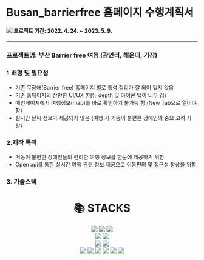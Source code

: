 # Busan_barrierfree 홈페이지 수행계획서

####  <img src="https://img.shields.io/badge/-3278C6?style=flat&logo=Clockify&logoColor=white"/> 프로젝트 기간: 2022. 4. 24. ~ 2023. 5. 9.
------------
### 프로젝트명: 부산 Barrier free 여행 (광안리, 해운대, 기장) 

### 1.배경 및 필요성
- 기존 무장애(Barrier free) 홈페이지 별로 특성 정리가 잘 되어 있지 않음
- 기존 홈페이지의 산만한 UI/UX (메뉴 depth 및 아이콘 탭이 너무 김)
- 메인페이지에서 여행정보(map)를 바로 확인하기 불가능 함 (New Tab으로 열어야 함)
- 실시간 날씨 정보가 제공되지 않음 (여행 시 거동이 불편한 장애인의 중요 고려 사항)

### 2.제작 목적
- 거동이 불편한 장애인들의 편리한 여행 정보를 한눈에 제공하기 위함
- Open api를 통한 실시간 여행 관련 정보 제공으로 이동편의 및 접근성 향상을 위함

### 3. 기술스택
<div align=center><h1>📚 STACKS</h1></div>
<div align=center> 
<img src="https://img.shields.io/badge/html5-E34F26?style=for-the-badge&logo=html5&logoColor=white">
<img src="https://img.shields.io/badge/css-1572B6?style=for-the-badge&logo=css3&logoColor=white">
<img src="https://img.shields.io/badge/javascript-F7DF1E?style=for-the-badge&logo=javascript&logoColor=black">
<br>
<img src="https://img.shields.io/badge/fontawesome-339AF0?style=for-the-badge&logo=fontawesome&logoColor=white">
<img src="https://img.shields.io/badge/bootstrap-7952B3?style=for-the-badge&logo=bootstrap&logoColor=white">
<br>
<img src="https://img.shields.io/badge/java-007396?style=for-the-badge&logo=java&logoColor=white"> 
<img src="https://img.shields.io/badge/python-3776AB?style=for-the-badge&logo=python&logoColor=white">
<br>
<img src="https://img.shields.io/badge/jquery-0769AD?style=for-the-badge&logo=jquery&logoColor=white">
<img src="https://img.shields.io/badge/mysql-4479A1?style=for-the-badge&logo=mysql&logoColor=white">
<img src="https://img.shields.io/badge/node.js-339933?style=for-the-badge&logo=Node.js&logoColor=white">
<img src="https://img.shields.io/badge/Axios-5A29E4?style=for-the-badge&logo=Axios&logoColor=white">
<img src="https://img.shields.io/badge/flask-000000?style=for-the-badge&logo=flask&logoColor=white">
<img src="https://img.shields.io/badge/PHP-777BB4?style=flat-square&logo=php&logoColor=white"/>
